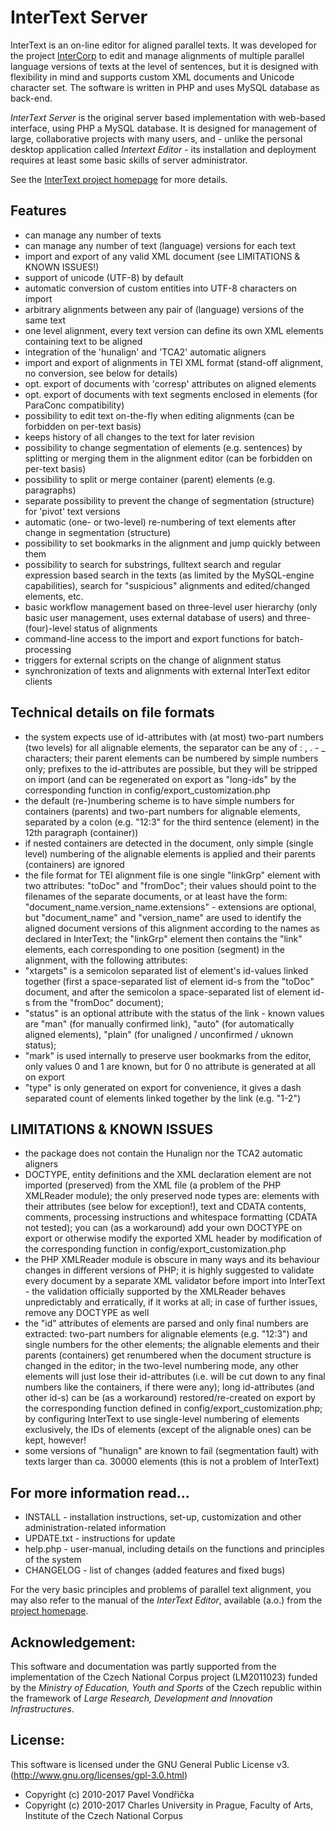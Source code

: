 # InterText Server

InterText is an on-line editor for aligned parallel texts. It was developed for
the project [InterCorp](http://www.korpus.cz/intercorp/?lang=en) to edit and
manage alignments of multiple parallel language versions of texts at the level
of sentences, but it is designed with flexibility in mind and supports custom
XML documents and Unicode character set. The software is written in PHP and uses
MySQL database as back-end.

_InterText Server_ is the original server based implementation with web-based interface, using PHP a MySQL database. It is designed for management of large, collaborative projects with many users, and - unlike the personal desktop application called _Intertext Editor_ - its installation and deployment requires at least some basic skills of server administrator.

See the [InterText project homepage](http://wanthalf.saga.cz/intertext) for more details.

## Features

- can manage any number of texts
- can manage any number of text (language) versions for each text
- import and export of any valid XML document (see LIMITATIONS & KNOWN ISSUES!)
- support of unicode (UTF-8) by default
- automatic conversion of custom entities into UTF-8 characters on import
- arbitrary alignments between any pair of (language) versions of the same text
- one level alignment, every text version can define its own XML elements
containing text to be aligned
- integration of the 'hunalign' and 'TCA2' automatic aligners
- import and export of alignments in TEI XML format (stand-off alignment, no
conversion, see below for details)
- opt. export of documents with 'corresp' attributes on aligned elements
- opt. export of documents with text segments enclosed in <seg> elements (for
ParaConc compatibility)
- possibility to edit text on-the-fly when editing alignments (can be forbidden
on per-text basis)
- keeps history of all changes to the text for later revision
- possibility to change segmentation of elements (e.g. sentences) by splitting
or merging them in the alignment editor (can be forbidden on per-text basis)
- possibility to split or merge container (parent) elements (e.g. paragraphs)
- separate possibility to prevent the change of segmentation (structure) for
'pivot' text versions
- automatic (one- or two-level) re-numbering of text elements after change in
segmentation (structure)
- possibility to set bookmarks in the alignment and jump quickly between them
- possibility to search for substrings, fulltext search and regular expression
based search in the texts (as limited by the MySQL-engine capabilities), search
for "suspicious" alignments and edited/changed elements, etc.
- basic workflow management based on three-level user hierarchy (only basic user
management, uses external database of users) and three-(four)-level status of
alignments
- command-line access to the import and export functions for batch-processing
- triggers for external scripts on the change of alignment status
- synchronization of texts and alignments with external InterText editor clients


## Technical details on file formats

- the system expects use of id-attributes with (at most) two-part numbers (two levels) for all 
alignable elements, the separator can be any of : , . - _ characters; their 
parent elements can be numbered by simple numbers only; prefixes to the 
id-attributes are possible, but they will be stripped on import (and can be 
regenerated on export as "long-ids" by the corresponding function in 
config/export_customization.php
- the default (re-)numbering scheme is to have simple numbers for containers
(parents) and two-part numbers for alignable elements, separated by a colon
(e.g. "12:3" for the third sentence (element) in the 12th paragraph (container))
- if nested containers are detected in the document, only simple (single level)
numbering of the alignable elements is applied and their parents (containers)
are ignored
- the file format for TEI alignment file is one single "linkGrp" element with 
two attributes: "toDoc" and "fromDoc"; their values should point to the 
filenames of the separate documents, or at least have the form: 
"document_name.version_name.extensions" - extensions are optional, but 
"document_name" and "version_name" are used to identify the aligned document
versions of this alignment according to the names as declared in InterText; 
the "linkGrp" element then contains the "link" elements, each corresponding 
to one position (segment) in the alignment, with the following attributes: 
 - "xtargets" is a semicolon separated list of element's id-values linked 
together (first a space-separated list of element id-s from the  "toDoc" 
document, and after the semicolon a space-separated list of element id-s
from the "fromDoc" document); 
 - "status" is an optional attribute with the status of the link - known values
are "man" (for manually confirmed link), "auto"  (for automatically aligned 
elements), "plain" (for unaligned / unconfirmed / uknown status); 
 - "mark" is used internally to preserve user bookmarks from the editor, only 
values 0 and 1 are known, but for 0 no attribute is generated at all on export
 - "type" is only generated on export for convenience, it gives a dash 
separated count of elements linked together by the link (e.g. "1-2")


## LIMITATIONS & KNOWN ISSUES

- the package does not contain the Hunalign nor the TCA2 automatic aligners
- DOCTYPE, entity definitions and the XML declaration element are not imported
(preserved) from the XML file (a problem of the PHP XMLReader module); the only
preserved node types are: elements with their attributes (see below for
exception!), text and CDATA contents, comments, processing instructions and
whitespace formatting (CDATA not tested); you can (as a workaround) add your own
DOCTYPE on export or otherwise modify the exported XML header by modification of
the corresponding function in config/export_customization.php
- the PHP XMLReader module is obscure in many ways and its behaviour changes
in different versions of PHP; it is highly suggested to validate every document
by a separate XML validator before import into InterText - the validation officially
supported by the XMLReader behaves unpredictably and erratically, if it works at all; 
in case of further issues, remove any DOCTYPE as well
- the "id" attributes of elements are parsed and only final numbers are
extracted: two-part numbers for alignable elements (e.g. "12:3") and single
numbers for the other elements; the alignable elements and their parents
(containers) get renumbered when the document structure is changed in the
editor; in the two-level numbering mode, any other elements will just lose their
id-attributes (i.e. will be cut down to any final numbers like the containers,
if there were any); long id-attributes (and other id-s) can be (as a workaround)
restored/re-created on export by the corresponding function defined in
config/export_customization.php; by configuring InterText to use single-level 
numbering of elements exclusively, the IDs of elements (except of the alignable ones)
can be kept, however!
- some versions of "hunalign" are known to fail (segmentation fault) 
with texts larger than ca. 30000 elements (this is not a problem of InterText)


## For more information read...

- INSTALL - installation instructions, set-up, customization and other
administration-related information
- UPDATE.txt - instructions for update
- help.php - user-manual, including details on the functions and principles of
the system
- CHANGELOG - list of changes (added features and fixed bugs)

For the very basic principles and problems of parallel text alignment, you may also refer to the manual of the _InterText Editor_, available (a.o.) from the [project homepage](http://wanthalf.saga.cz/intertext).

## Acknowledgement:

This software and documentation was partly supported from the implementation of the Czech National Corpus project (LM2011023) funded by the _Ministry of Education, Youth and Sports_ of the Czech republic within the framework of _Large Research, Development and Innovation Infrastructures_.

## License:

This software is licensed under the GNU General Public License v3. (http://www.gnu.org/licenses/gpl-3.0.html)

- Copyright (c) 2010-2017 Pavel Vondřička
- Copyright (c) 2010-2017 Charles University in Prague, Faculty of Arts, Institute of the Czech National Corpus

